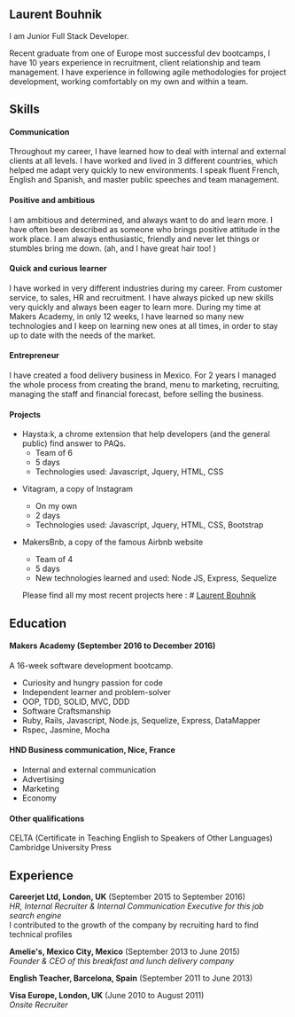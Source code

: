 ## Laurent Bouhnik

I  am Junior Full Stack Developer.

Recent graduate from one of Europe most successful dev bootcamps, I have 10 years experience in recruitment, client relationship and team management.
I have experience in following agile methodologies for project development, working comfortably on my own and within a team.

## Skills
#### Communication

Throughout my career, I have learned how to deal with internal and external clients at all levels. I have worked and lived in 3 different countries, which helped me adapt very quickly to new environments.
I speak fluent French, English and Spanish, and master public speeches and team management.

#### Positive and ambitious

I am ambitious and determined, and always want to do and learn more.
I have often been described as someone who brings positive attitude in the work place. I am always enthusiastic, friendly and never let things or stumbles bring me down. (ah, and I have great hair too! )

#### Quick and curious learner

I have worked in very different industries during my career. From customer service, to sales, HR and recruitment. I have always picked up new skills very quickly and always been eager to learn more.
During my time at Makers Academy, in only 12 weeks, I have learned so many new technologies and I keep on learning new ones at all times, in order to stay up to date with the needs of the market.

#### Entrepreneur

I have created a food delivery business in Mexico. For 2 years I managed the whole process from creating the brand, menu to marketing, recruiting, managing the staff and financial forecast, before selling the business.


#### Projects
* Haysta:k, a chrome extension that help developers (and the general public) find answer to PAQs.
  * Team of 6
  * 5 days
  * Technologies used: Javascript, Jquery, HTML, CSS

- Vitagram, a copy of Instagram
  * On my own
  * 2 days
  * Technologies used: Javascript, Jquery, HTML, CSS, Bootstrap

- MakersBnb, a copy of the famous Airbnb website
  * Team of 4
  * 5 days
  * New technologies learned and used: Node JS, Express, Sequelize

  Please find all my most recent projects here : # [Laurent Bouhnik](https://www.laurentbouhnik.com)

## Education

#### Makers Academy (September 2016 to December 2016)
A 16-week software development bootcamp.
- Curiosity and hungry passion for code
- Independent learner and problem-solver
- OOP, TDD, SOLID, MVC, DDD
- Software Craftsmanship
- Ruby, Rails, Javascript, Node.js, Sequelize, Express, DataMapper
- Rspec, Jasmine, Mocha

#### HND Business communication, Nice, France
- Internal and external communication
- Advertising
- Marketing
- Economy


#### Other qualifications
CELTA (Certificate in Teaching English to Speakers of Other Languages)
Cambridge University Press

## Experience

**Careerjet Ltd, London, UK** (September 2015 to September 2016)    
*HR, Internal Recruiter & Internal Communication Executive for this job search engine*  
I contributed to the growth of the company by recruiting hard to find technical profiles

**Amelie's, Mexico City, Mexico** (September 2013 to June 2015)   
*Founder & CEO of this breakfast and lunch delivery company*  

**English Teacher, Barcelona, Spain** (September 2011 to June 2013)   

**Visa Europe, London, UK** (June 2010 to August 2011)   
*Onsite Recruiter*
